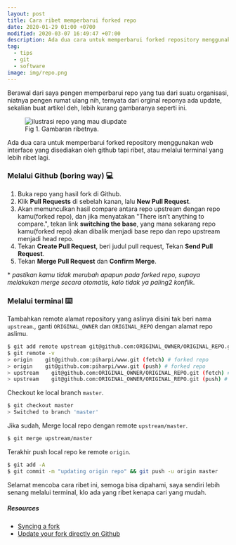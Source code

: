 ```yaml
---
layout: post
title: Cara ribet memperbarui forked repo
date: 2020-01-29 01:00 +0700
modified: 2020-03-07 16:49:47 +07:00
description: Ada dua cara untuk memperbarui forked repository menggunakan web interface yang disediakan oleh github tapi ribet, atau melalui terminal yang lebih ribet lagi.
tag:
  - tips
  - git
  - software
image: img/repo.png
---
```


Berawal dari saya pengen memperbarui repo yang tua dari suatu organisasi, niatnya pengen rumat ulang nih, ternyata dari orginal reponya ada update, sekalian buat artikel deh, lebih kurang gambaranya seperti ini.

<figure>
<img src="{{ page.image }}" alt="ilustrasi repo yang mau diupdate">
<figcaption>Fig 1. Gambaran ribetnya.</figcaption>
</figure>

Ada dua cara untuk memperbarui forked repository menggunakan web interface yang disediakan oleh github tapi ribet, atau melalui terminal yang lebih ribet lagi.

### Melalui Github (boring way) 💻

1. Buka repo yang hasil fork di Github.
1. Klik **Pull Requests** di sebelah kanan, lalu **New Pull Request**.
1. Akan memunculkan hasil compare antara repo upstream dengan repo kamu(forked repo), dan jika menyatakan "There isn’t anything to compare.", tekan link **switching the base**, yang mana sekarang repo kamu(forked repo) akan dibalik menjadi base repo dan repo upstream menjadi head repo.
1. Tekan **Create Pull Request**, beri judul pull request, Tekan **Send Pull Request**.
1. Tekan **Merge Pull Request** dan **Confirm Merge**.

\* _pastikan kamu tidak merubah apapun pada forked repo, supaya melakukan merge secara otomatis, kalo tidak ya paling2 konflik._

### Melalui terminal ⌨️

Tambahkan remote alamat repository yang aslinya disini tak beri nama `upstream`., ganti `ORIGINAL_OWNER` dan `ORIGINAL_REPO` dengan alamat repo aslimu.

```bash
$ git add remote upstream git@github.com:ORIGINAL_OWNER/ORIGINAL_REPO.git
$ git remote -v
> origin    git@github.com:piharpi/www.git (fetch) # forked repo
> origin    git@github.com:piharpi/www.git (push) # forked repo
> upstream    git@github.com:ORIGINAL_OWNER/ORIGINAL_REPO.git (fetch) # upstream repo / original repo
> upstream    git@github.com:ORIGINAL_OWNER/ORIGINAL_REPO.git (push) # upstream repo / original repo
```

Checkout ke local branch `master`.

```bash
$ git checkout master
> Switched to branch 'master'
```

Jika sudah, Merge local repo dengan remote `upstream/master`.

```bash
$ git merge upstream/master
```

Terakhir push local repo ke remote `origin`.

```bash
$ git add -A
$ git commit -m "updating origin repo" && git push -u origin master
```

Selamat mencoba cara ribet ini, semoga bisa dipahami, saya sendiri lebih senang melalui terminal, klo ada yang ribet kenapa cari yang mudah.

##### Resources

- [Syncing a fork](https://help.github.com/en/github/collaborating-with-issues-and-pull-requests/syncing-a-fork)
- [Update your fork directly on Github](https://rick.cogley.info/post/update-your-forked-repository-directly-on-github/#top)

